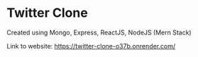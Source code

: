 # Twitter Clone
Created using Mongo, Express, ReactJS, NodeJS (Mern Stack)

Link to website: https://twitter-clone-o37b.onrender.com/
